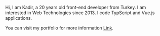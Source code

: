 Hi, I am Kadir, a 20 years old front-end developer from Turkey. I am interested in Web Technologies since 2013. I code TypScript and Vue.js applications.

You can visit my portfolio for more information <a href="https://kyzc.vercel.app" target="_blank">Link</a>.
